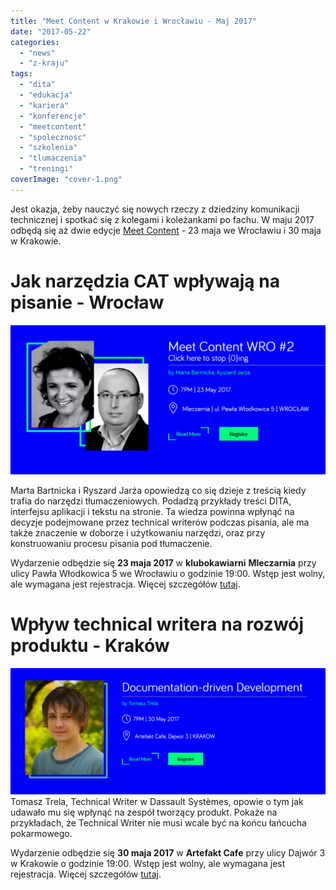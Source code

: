```yaml
---
title: "Meet Content w Krakowie i Wrocławiu - Maj 2017"
date: "2017-05-22"
categories:
  - "news"
  - "z-kraju"
tags:
  - "dita"
  - "edukacja"
  - "kariera"
  - "konferencje"
  - "meetcontent"
  - "spolecznosc"
  - "szkolenia"
  - "tlumaczenia"
  - "treningi"
coverImage: "cover-1.png"
---
```


Jest okazja, żeby nauczyć się nowych rzeczy z dziedziny komunikacji technicznej i spotkać się z kolegami i koleżankami po fachu. W maju 2017 odbędą się aż dwie edycje [Meet Content](http://meetcontent.org/) - 23 maja we Wrocławiu i 30 maja w Krakowie.

# Jak narzędzia CAT wpływają na pisanie - Wrocław

[![meet content wrocław, click here to stop zero ing, by Marta Bartnicka and Ryszard Jarża, 7pm, 23 may 2017, Mleczarnia, ulica Pawła Włodkowica 5, wrocław](images/wro-1024x486.png)](http://techwriter.pl/wp-content/uploads/2017/05/wro.png)

Marta Bartnicka i Ryszard Jarża opowiedzą co się dzieje z treścią kiedy trafia do narzędzi tłumaczeniowych. Podadzą przykłady treści DITA, interfejsu aplikacji i tekstu na stronie. Ta wiedza powinna wpłynąć na decyzje podejmowane przez technical writerów podczas pisania, ale ma także znaczenie w doborze i użytkowaniu narzędzi, oraz przy konstruowaniu procesu pisania pod tłumaczenie.

Wydarzenie odbędzie się **23 maja 2017** w **klubokawiarni** **Mleczarnia** przy ulicy Pawła Włodkowica 5 we Wrocławiu o godzinie 19:00. Wstęp jest wolny, ale wymagana jest rejestracja. Więcej szczegółów [tutaj](http://meetcontent.org/wroclaw2-content/).

# Wpływ technical writera na rozwój produktu - Kraków

[![documentation-driven development by Tomasz Trela, 7pm, 30 May, Krakow, Artefakt Cafe, Dajwór 3, kraków](images/krk-1024x410.png)](http://techwriter.pl/wp-content/uploads/2017/05/krk.png)Tomasz Trela, Technical Writer w Dassault Systèmes, opowie o tym jak udawało mu się wpłynąć na zespół tworzący produkt. Pokaże na przykładach, że Technical Writer nie musi wcale być na końcu łańcucha pokarmowego.

Wydarzenie odbędzie się **30 maja 2017** w **Artefakt Cafe** przy ulicy Dajwór 3 w Krakowie o godzinie 19:00. Wstęp jest wolny, ale wymagana jest rejestracja. Więcej szczegółów [tutaj](http://meetcontent.org/tomasz-trela/).
